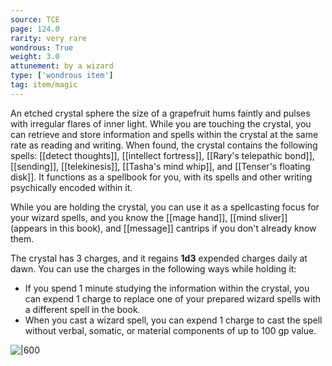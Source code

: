 ```yaml
---
source: TCE
page: 124.0
rarity: very rare
wondrous: True
weight: 3.0
attunement: by a wizard
type: ['wondrous item']
tag: item/magic
---
```


An etched crystal sphere the size of a grapefruit hums faintly and pulses with irregular flares of inner light. While you are touching the crystal, you can retrieve and store information and spells within the crystal at the same rate as reading and writing. When found, the crystal contains the following spells: [[detect thoughts]], [[intellect fortress]], [[Rary's telepathic bond]], [[sending]], [[telekinesis]], [[Tasha's mind whip]], and [[Tenser's floating disk]]. It functions as a spellbook for you, with its spells and other writing psychically encoded within it.

While you are holding the crystal, you can use it as a spellcasting focus for your wizard spells, and you know the [[mage hand]], [[mind sliver]] (appears in this book), and [[message]] cantrips if you don't already know them.

The crystal has 3 charges, and it regains **1d3** expended charges daily at dawn. You can use the charges in the following ways while holding it:

- If you spend 1 minute studying the information within the crystal, you can expend 1 charge to replace one of your prepared wizard spells with a different spell in the book.
- When you cast a wizard spell, you can expend 1 charge to cast the spell without verbal, somatic, or material components of up to 100 gp value.


![|600](https://5e.tools/img/items/TCE/Crystalline%20Chronicle.png)